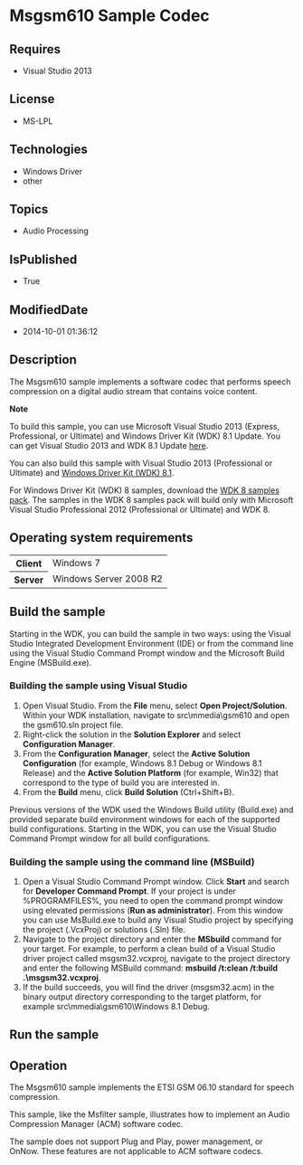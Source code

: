 # Msgsm610 Sample Codec
## Requires
* Visual Studio 2013
## License
* MS-LPL
## Technologies
* Windows Driver
* other
## Topics
* Audio Processing
## IsPublished
* True
## ModifiedDate
* 2014-10-01 01:36:12
## Description

<div id="mainSection">
<p>The Msgsm610 sample implements a software codec that performs speech compression on a digital audio stream that contains voice content.
</p>
<p class="note"><b>Note</b>&nbsp;&nbsp;</p>
<p class="note">To build this sample, you can use Microsoft Visual Studio&nbsp;2013 (Express, Professional, or Ultimate) and Windows Driver Kit (WDK)&nbsp;8.1 Update. You can get Visual Studio&nbsp;2013 and WDK&nbsp;8.1 Update
<a href="http://go.microsoft.com/fwlink/p/?LInkID=239721">here</a>.</p>
<p class="note">You can also build this sample with Visual Studio&nbsp;2013 (Professional or Ultimate) and
<a href="http://go.microsoft.com/fwlink/p/?LInkID=391348">Windows Driver Kit (WDK)&nbsp;8.1</a>.</p>
<p class="note">For Windows Driver Kit (WDK)&nbsp;8 samples, download the <a href=" http://go.microsoft.com/fwlink/?LinkId=317090">
WDK&nbsp;8 samples pack</a>. The samples in the WDK&nbsp;8 samples pack will build only with Microsoft Visual Studio Professional&nbsp;2012 (Professional or Ultimate) and WDK&nbsp;8.</p>
<p></p>
<h2>Operating system requirements</h2>
<table>
<tbody>
<tr>
<th>Client</th>
<td><dt>Windows&nbsp;7 </dt></td>
</tr>
<tr>
<th>Server</th>
<td><dt>Windows Server&nbsp;2008&nbsp;R2 </dt></td>
</tr>
</tbody>
</table>
<h2>Build the sample</h2>
<p>Starting in the WDK, you can build the sample in two ways: using the Visual Studio Integrated Development Environment (IDE) or from the command line using the Visual Studio Command Prompt window and the Microsoft Build Engine (MSBuild.exe).</p>
<h3><a id="Building_the_sample_using_Visual_Studio"></a><a id="building_the_sample_using_visual_studio"></a><a id="BUILDING_THE_SAMPLE_USING_VISUAL_STUDIO"></a>Building the sample using Visual Studio</h3>
<ol>
<li>Open Visual Studio. From the <b>File</b> menu, select <b>Open Project/Solution</b>. Within your WDK installation, navigate to src\mmedia\gsm610 and open the gsm610.sln project file.
</li><li>Right-click the solution in the <b>Solution Explorer</b> and select <b>Configuration Manager</b>.
</li><li>From the <b>Configuration Manager</b>, select the <b>Active Solution Configuration</b> (for example, Windows&nbsp;8.1 Debug or Windows&nbsp;8.1 Release) and the
<b>Active Solution Platform</b> (for example, Win32) that correspond to the type of build you are interested in.
</li><li>From the <b>Build</b> menu, click <b>Build Solution</b> (Ctrl&#43;Shift&#43;B). </li></ol>
<p>Previous versions of the WDK used the Windows Build utility (Build.exe) and provided separate build environment windows for each of the supported build configurations. Starting in the WDK, you can use the Visual Studio Command Prompt window for all build
 configurations.</p>
<h3><a id="Building_the_sample_using_the_command_line__MSBuild_"></a><a id="building_the_sample_using_the_command_line__msbuild_"></a><a id="BUILDING_THE_SAMPLE_USING_THE_COMMAND_LINE__MSBUILD_"></a>Building the sample using the command line (MSBuild)</h3>
<ol>
<li>Open a Visual Studio Command Prompt window. Click <b>Start</b> and search for
<b>Developer Command Prompt</b>. If your project is under %PROGRAMFILES%, you need to open the command prompt window using elevated permissions (<b>Run as administrator</b>). From this window you can use MsBuild.exe to build any Visual Studio project by specifying
 the project (.VcxProj) or solutions (.Sln) file. </li><li>Navigate to the project directory and enter the <b>MSbuild</b> command for your target. For example, to perform a clean build of a Visual Studio driver project called msgsm32.vcxproj, navigate to the project directory and enter the following MSBuild command:
<b>msbuild /t:clean /t:build .\msgsm32.vcxproj</b>. </li><li>If the build succeeds, you will find the driver (msgsm32.acm) in the binary output directory corresponding to the target platform, for example src\mmedia\gsm610\Windows&nbsp;8.1 Debug.
</li></ol>
<h2>Run the sample</h2>
<h2><a id="Operation"></a><a id="operation"></a><a id="OPERATION"></a>Operation</h2>
<p>The Msgsm610 sample implements the ETSI GSM 06.10 standard for speech compression.</p>
<p>This sample, like the Msfilter sample, illustrates how to implement an Audio Compression Manager (ACM) software codec.</p>
<p>The sample does not support Plug and Play, power management, or OnNow. These features are not applicable to ACM software codecs.</p>
</div>
